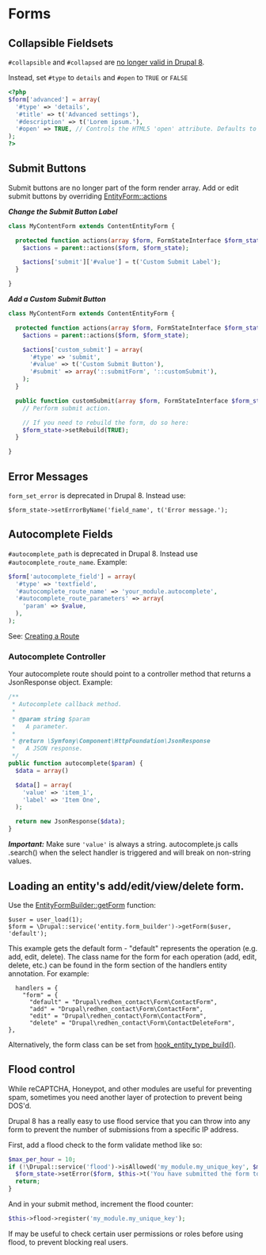 # Forms

## Collapsible Fieldsets

`#collapsible` and `#collapsed` are [no longer valid in Drupal 8](https://www.drupal.org/node/1852020).

Instead, set `#type` to `details` and `#open` to `TRUE` or `FALSE`

```php
<?php
$form['advanced'] = array(
  '#type' => 'details',
  '#title' => t('Advanced settings'),
  '#description' => t('Lorem ipsum.'),
  '#open' => TRUE, // Controls the HTML5 'open' attribute. Defaults to FALSE.
);
?>
```

## Submit Buttons

Submit buttons are no longer part of the form render array. Add or edit submit buttons by overriding [EntityForm::actions](https://api.drupal.org/api/drupal/core!lib!Drupal!Core!Entity!EntityForm.php/function/EntityForm%3A%3Aactions/8)

***Change the Submit Button Label***

  ```php
  class MyContentForm extends ContentEntityForm {

    protected function actions(array $form, FormStateInterface $form_state) {
      $actions = parent::actions($form, $form_state);

      $actions['submit']['#value'] = t('Custom Submit Label');
    }

  }
  ```

***Add a Custom Submit Button***

  ```php
  class MyContentForm extends ContentEntityForm {

    protected function actions(array $form, FormStateInterface $form_state) {
      $actions = parent::actions($form, $form_state);

      $actions['custom_submit'] = array(
        '#type' => 'submit',
        '#value' => t('Custom Submit Button'),
        '#submit' => array('::submitForm', '::customSubmit'),
      );
    }

    public function customSubmit(array $form, FormStateInterface $form_state) {
      // Perform submit action.

      // If you need to rebuild the form, do so here:
      $form_state->setRebuild(TRUE);
    }

  }
  ```

## Error Messages

`form_set_error` is deprecated in Drupal 8. Instead use:

`$form_state->setErrorByName('field_name', t('Error message.');`

## Autocomplete Fields

`#autocomplete_path` is deprecated in Drupal 8. Instead use `#autocomplete_route_name`. Example:

```php
$form['autocomplete_field'] = array(
  '#type' => 'textfield',
  '#autocomplete_route_name' => 'your_module.autocomplete',
  '#autocomplete_route_parameters' => array(
    'param' => $value,
  ),
);
```

See: [Creating a Route](https://github.com/thinkshout/ts_recipes/blob/master/drupal8/menus_paths.md#creating-a-route)

### Autocomplete Controller

Your autocomplete route should point to a controller method that returns a JsonResponse object. Example:

```php
/**
 * Autocomplete callback method.
 *
 * @param string $param
 *   A parameter.
 *
 * @return \Symfony\Component\HttpFoundation\JsonResponse
 *   A JSON response.
 */
public function autocomplete($param) {
  $data = array()

  $data[] = array(
    'value' => 'item_1',
    'label' => 'Item One',
  );

  return new JsonResponse($data);
}
```

***Important:*** Make sure `'value'` is always a string. autocomplete.js calls .search() when the select handler is triggered and will break on non-string values.

## Loading an entity's add/edit/view/delete form.
Use the [EntityFormBuilder::getForm](https://api.drupal.org/api/drupal/core%21lib%21Drupal%21Core%21Entity%21EntityFormBuilder.php/function/EntityFormBuilder%3A%3AgetForm/8.2.x) function:
```
$user = user_load(1);
$form = \Drupal::service('entity.form_builder')->getForm($user, 'default');
```
This example gets the default form - "default" represents the operation (e.g. add, edit, delete).
The class name for the form for each operation (add, edit, delete, etc.) can be found in the form section of the handlers entity annotation. For example:
```
  handlers = {
    "form" = {
      "default" = "Drupal\redhen_contact\Form\ContactForm",
      "add" = "Drupal\redhen_contact\Form\ContactForm",
      "edit" = "Drupal\redhen_contact\Form\ContactForm",
      "delete" = "Drupal\redhen_contact\Form\ContactDeleteForm",
},
```
Alternatively, the form class can be set from [hook_entity_type_build()](https://api.drupal.org/api/drupal/core%21lib%21Drupal%21Core%21Entity%21entity.api.php/function/hook_entity_type_build/8.2.x).

## Flood control

While reCAPTCHA, Honeypot, and other modules are useful for preventing spam,
sometimes you need another layer of protection to prevent being DOS'd.

Drupal 8 has a really easy to use flood service that you can throw into any
form to prevent the number of submissions from a specific IP address.

First, add a flood check to the form validate method like so:
```php
$max_per_hour = 10;
if (!\Drupal::service('flood')->isAllowed('my_module.my_unique_key', $max_per_hour)) {
  $form_state->setError($form, $this->t('You have submitted the form too many times in the last hour. Please wait and try again later.'));
  return;
}
```
And in your submit method, increment the flood counter:
```php
$this->flood->register('my_module.my_unique_key');
```
If may be useful to check certain user permissions or roles before using flood,
to prevent blocking real users.
